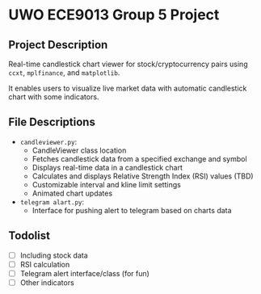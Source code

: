 # UWO ECE9013 Group 5 Project

## Project Description

Real-time candlestick chart viewer for stock/cryptocurrency pairs using `ccxt`, `mplfinance`, and `matplotlib`. 

It enables users to visualize live market data with automatic candlestick chart with some indicators.

## File Descriptions

- `candleviewer.py`:
  - CandleViewer class location
  - Fetches candlestick data from a specified exchange and symbol
  - Displays real-time data in a candlestick chart
  - Calculates and displays Relative Strength Index (RSI) values (TBD)
  - Customizable interval and kline limit settings
  - Animated chart updates
- `telegram alart.py`:
  - Interface for pushing alert to telegram based on charts data

## Todolist

- [ ] Including stock data
- [ ] RSI calculation
- [ ] Telegram alert  interface/class (for fun)
- [ ] Other indicators
